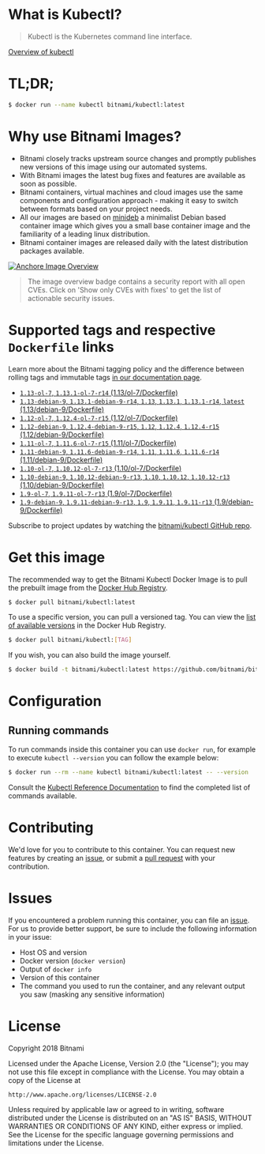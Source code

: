 
# What is Kubectl?

> Kubectl is the Kubernetes command line interface.

[Overview of kubectl](https://kubernetes.io/docs/reference/kubectl/overview/)

# TL;DR;

```bash
$ docker run --name kubectl bitnami/kubectl:latest
```

# Why use Bitnami Images?

* Bitnami closely tracks upstream source changes and promptly publishes new versions of this image using our automated systems.
* With Bitnami images the latest bug fixes and features are available as soon as possible.
* Bitnami containers, virtual machines and cloud images use the same components and configuration approach - making it easy to switch between formats based on your project needs.
* All our images are based on [minideb](https://github.com/bitnami/minideb) a minimalist Debian based container image which gives you a small base container image and the familiarity of a leading linux distribution.
* Bitnami container images are released daily with the latest distribution packages available.

[![Anchore Image Overview](https://anchore.io/service/badges/image/d78d91421e4ccd244f2d91414ea8261cca8468562ae55ab5d184a3739a3cebc5)](https://anchore.io/image/dockerhub/bitnami%2Fkubectl%3Alatest#security)

> The image overview badge contains a security report with all open CVEs. Click on 'Show only CVEs with fixes' to get the list of actionable security issues.

# Supported tags and respective `Dockerfile` links

Learn more about the Bitnami tagging policy and the difference between rolling tags and immutable tags [in our documentation page](https://docs.bitnami.com/containers/how-to/understand-rolling-tags-containers/).


* [`1.13-ol-7`, `1.13.1-ol-7-r14` (1.13/ol-7/Dockerfile)](https://github.com/bitnami/bitnami-docker-kubectl/blob/1.13.1-ol-7-r14/1.13/ol-7/Dockerfile)
* [`1.13-debian-9`, `1.13.1-debian-9-r14`, `1.13`, `1.13.1`, `1.13.1-r14`, `latest` (1.13/debian-9/Dockerfile)](https://github.com/bitnami/bitnami-docker-kubectl/blob/1.13.1-debian-9-r14/1.13/debian-9/Dockerfile)
* [`1.12-ol-7`, `1.12.4-ol-7-r15` (1.12/ol-7/Dockerfile)](https://github.com/bitnami/bitnami-docker-kubectl/blob/1.12.4-ol-7-r15/1.12/ol-7/Dockerfile)
* [`1.12-debian-9`, `1.12.4-debian-9-r15`, `1.12`, `1.12.4`, `1.12.4-r15` (1.12/debian-9/Dockerfile)](https://github.com/bitnami/bitnami-docker-kubectl/blob/1.12.4-debian-9-r15/1.12/debian-9/Dockerfile)
* [`1.11-ol-7`, `1.11.6-ol-7-r15` (1.11/ol-7/Dockerfile)](https://github.com/bitnami/bitnami-docker-kubectl/blob/1.11.6-ol-7-r15/1.11/ol-7/Dockerfile)
* [`1.11-debian-9`, `1.11.6-debian-9-r14`, `1.11`, `1.11.6`, `1.11.6-r14` (1.11/debian-9/Dockerfile)](https://github.com/bitnami/bitnami-docker-kubectl/blob/1.11.6-debian-9-r14/1.11/debian-9/Dockerfile)
* [`1.10-ol-7`, `1.10.12-ol-7-r13` (1.10/ol-7/Dockerfile)](https://github.com/bitnami/bitnami-docker-kubectl/blob/1.10.12-ol-7-r13/1.10/ol-7/Dockerfile)
* [`1.10-debian-9`, `1.10.12-debian-9-r13`, `1.10`, `1.10.12`, `1.10.12-r13` (1.10/debian-9/Dockerfile)](https://github.com/bitnami/bitnami-docker-kubectl/blob/1.10.12-debian-9-r13/1.10/debian-9/Dockerfile)
* [`1.9-ol-7`, `1.9.11-ol-7-r13` (1.9/ol-7/Dockerfile)](https://github.com/bitnami/bitnami-docker-kubectl/blob/1.9.11-ol-7-r13/1.9/ol-7/Dockerfile)
* [`1.9-debian-9`, `1.9.11-debian-9-r13`, `1.9`, `1.9.11`, `1.9.11-r13` (1.9/debian-9/Dockerfile)](https://github.com/bitnami/bitnami-docker-kubectl/blob/1.9.11-debian-9-r13/1.9/debian-9/Dockerfile)

Subscribe to project updates by watching the [bitnami/kubectl GitHub repo](https://github.com/bitnami/bitnami-docker-kubectl).

# Get this image

The recommended way to get the Bitnami Kubectl Docker Image is to pull the prebuilt image from the [Docker Hub Registry](https://hub.docker.com/r/bitnami/kubectl).

```bash
$ docker pull bitnami/kubectl:latest
```

To use a specific version, you can pull a versioned tag. You can view the [list of available versions](https://hub.docker.com/r/bitnami/kubectl/tags/) in the Docker Hub Registry.

```bash
$ docker pull bitnami/kubectl:[TAG]
```

If you wish, you can also build the image yourself.

```bash
$ docker build -t bitnami/kubectl:latest https://github.com/bitnami/bitnami-docker-kubectl.git
```

# Configuration

## Running commands

To run commands inside this container you can use `docker run`, for example to execute `kubectl --version` you can follow the example below:

```bash
$ docker run --rm --name kubectl bitnami/kubectl:latest -- --version
```

Consult the [Kubectl Reference Documentation](https://kubernetes.io/docs/reference/generated/kubectl/kubectl-commands) to find the completed list of commands available.

# Contributing

We'd love for you to contribute to this container. You can request new features by creating an [issue](https://github.com/bitnami/bitnami-docker-kubectl/issues), or submit a [pull request](https://github.com/bitnami/bitnami-docker-kubectl/pulls) with your contribution.

# Issues

If you encountered a problem running this container, you can file an [issue](https://github.com/bitnami/bitnami-docker-kubectl/issues). For us to provide better support, be sure to include the following information in your issue:

- Host OS and version
- Docker version (`docker version`)
- Output of `docker info`
- Version of this container
- The command you used to run the container, and any relevant output you saw (masking any sensitive information)

# License

Copyright 2018 Bitnami

Licensed under the Apache License, Version 2.0 (the "License");
you may not use this file except in compliance with the License.
You may obtain a copy of the License at

    http://www.apache.org/licenses/LICENSE-2.0

Unless required by applicable law or agreed to in writing, software
distributed under the License is distributed on an "AS IS" BASIS,
WITHOUT WARRANTIES OR CONDITIONS OF ANY KIND, either express or implied.
See the License for the specific language governing permissions and
limitations under the License.
